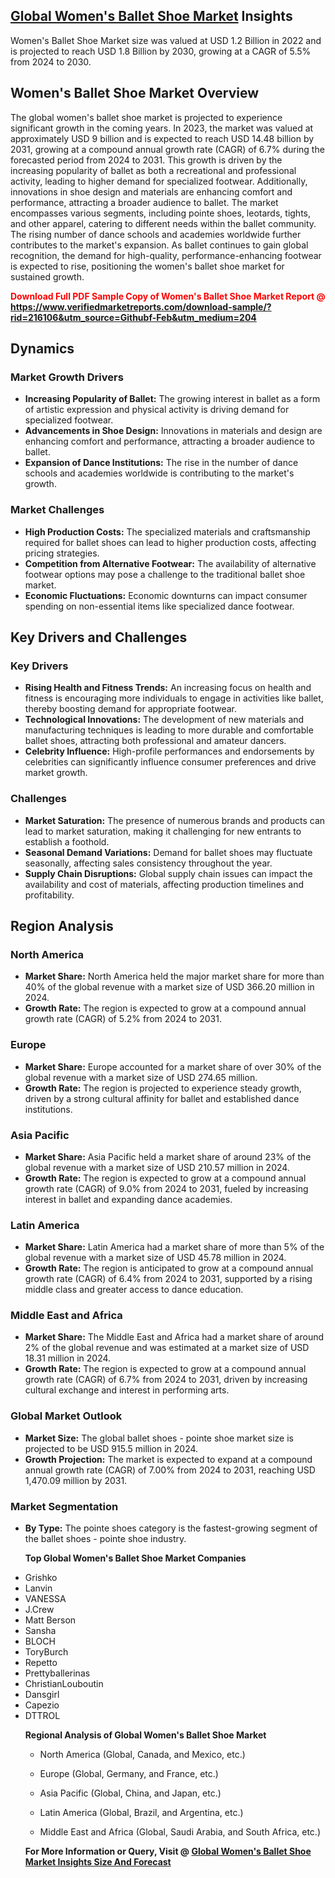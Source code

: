 <h2><a href="https://www.verifiedmarketreports.com/download-sample/?rid=216106&amp;utm_source=Githubf&amp;utm_medium=204" target="_blank">Global Women's Ballet Shoe Market</a> Insights</h2><p>Women's Ballet Shoe Market size was valued at USD 1.2 Billion in 2022 and is projected to reach USD 1.8 Billion by 2030, growing at a CAGR of 5.5% from 2024 to 2030.</p><p> <h2>Women's Ballet Shoe Market Overview</h2> <p>The global women's ballet shoe market is projected to experience significant growth in the coming years. In 2023, the market was valued at approximately USD 9 billion and is expected to reach USD 14.48 billion by 2031, growing at a compound annual growth rate (CAGR) of 6.7% during the forecasted period from 2024 to 2031. This growth is driven by the increasing popularity of ballet as both a recreational and professional activity, leading to higher demand for specialized footwear. Additionally, innovations in shoe design and materials are enhancing comfort and performance, attracting a broader audience to ballet. The market encompasses various segments, including pointe shoes, leotards, tights, and other apparel, catering to different needs within the ballet community. The rising number of dance schools and academies worldwide further contributes to the market's expansion. As ballet continues to gain global recognition, the demand for high-quality, performance-enhancing footwear is expected to rise, positioning the women's ballet shoe market for sustained growth.</p> <p><strong><p><span class=""><span style="color: #ff0000;"><strong>Download Full PDF Sample Copy of Women's Ballet Shoe Market Report</strong> @ </span><a href="https://www.verifiedmarketreports.com/download-sample/?rid=216106&amp;utm_source=Githubf-Feb&amp;utm_medium=204" target="_blank">https://www.verifiedmarketreports.com/download-sample/?rid=216106&amp;utm_source=Githubf-Feb&amp;utm_medium=204</a></span></p></strong></p> <h2>Dynamics</h2> <h3>Market Growth Drivers</h3> <ul> <li><strong>Increasing Popularity of Ballet:</strong> The growing interest in ballet as a form of artistic expression and physical activity is driving demand for specialized footwear.</li> <li><strong>Advancements in Shoe Design:</strong> Innovations in materials and design are enhancing comfort and performance, attracting a broader audience to ballet.</li> <li><strong>Expansion of Dance Institutions:</strong> The rise in the number of dance schools and academies worldwide is contributing to the market's growth.</li> </ul> <h3>Market Challenges</h3> <ul> <li><strong>High Production Costs:</strong> The specialized materials and craftsmanship required for ballet shoes can lead to higher production costs, affecting pricing strategies.</li> <li><strong>Competition from Alternative Footwear:</strong> The availability of alternative footwear options may pose a challenge to the traditional ballet shoe market.</li> <li><strong>Economic Fluctuations:</strong> Economic downturns can impact consumer spending on non-essential items like specialized dance footwear.</li> </ul> <h2>Key Drivers and Challenges</h2> <h3>Key Drivers</h3> <ul> <li><strong>Rising Health and Fitness Trends:</strong> An increasing focus on health and fitness is encouraging more individuals to engage in activities like ballet, thereby boosting demand for appropriate footwear.</li> <li><strong>Technological Innovations:</strong> The development of new materials and manufacturing techniques is leading to more durable and comfortable ballet shoes, attracting both professional and amateur dancers.</li> <li><strong>Celebrity Influence:</strong> High-profile performances and endorsements by celebrities can significantly influence consumer preferences and drive market growth.</li> </ul> <h3>Challenges</h3> <ul> <li><strong>Market Saturation:</strong> The presence of numerous brands and products can lead to market saturation, making it challenging for new entrants to establish a foothold.</li> <li><strong>Seasonal Demand Variations:</strong> Demand for ballet shoes may fluctuate seasonally, affecting sales consistency throughout the year.</li> <li><strong>Supply Chain Disruptions:</strong> Global supply chain issues can impact the availability and cost of materials, affecting production timelines and profitability.</li> </ul> <h2>Region Analysis</h2> <h3>North America</h3> <ul> <li><strong>Market Share:</strong> North America held the major market share for more than 40% of the global revenue with a market size of USD 366.20 million in 2024.</li> <li><strong>Growth Rate:</strong> The region is expected to grow at a compound annual growth rate (CAGR) of 5.2% from 2024 to 2031.</li> </ul> <h3>Europe</h3> <ul> <li><strong>Market Share:</strong> Europe accounted for a market share of over 30% of the global revenue with a market size of USD 274.65 million.</li> <li><strong>Growth Rate:</strong> The region is projected to experience steady growth, driven by a strong cultural affinity for ballet and established dance institutions.</li> </ul> <h3>Asia Pacific</h3> <ul> <li><strong>Market Share:</strong> Asia Pacific held a market share of around 23% of the global revenue with a market size of USD 210.57 million in 2024.</li> <li><strong>Growth Rate:</strong> The region is expected to grow at a compound annual growth rate (CAGR) of 9.0% from 2024 to 2031, fueled by increasing interest in ballet and expanding dance academies.</li> </ul> <h3>Latin America</h3> <ul> <li><strong>Market Share:</strong> Latin America had a market share of more than 5% of the global revenue with a market size of USD 45.78 million in 2024.</li> <li><strong>Growth Rate:</strong> The region is anticipated to grow at a compound annual growth rate (CAGR) of 6.4% from 2024 to 2031, supported by a rising middle class and greater access to dance education.</li> </ul> <h3>Middle East and Africa</h3> <ul> <li><strong>Market Share:</strong> The Middle East and Africa had a market share of around 2% of the global revenue and was estimated at a market size of USD 18.31 million in 2024.</li> <li><strong>Growth Rate:</strong> The region is expected to grow at a compound annual growth rate (CAGR) of 6.7% from 2024 to 2031, driven by increasing cultural exchange and interest in performing arts.</li> </ul> <h3>Global Market Outlook</h3> <ul> <li><strong>Market Size:</strong> The global ballet shoes - pointe shoe market size is projected to be USD 915.5 million in 2024.</li> <li><strong>Growth Projection:</strong> The market is expected to expand at a compound annual growth rate (CAGR) of 7.00% from 2024 to 2031, reaching USD 1,470.09 million by 2031.</li> </ul> <h3>Market Segmentation</h3> <ul> <li><strong>By Type:</strong> The pointe shoes category is the fastest-growing segment of the ballet shoes - pointe shoe industry.</p><p><strong>Top Global Women's Ballet Shoe Market Companies</strong></p><div data-test-id=""><p><li>Grishko</li><li> Lanvin</li><li> VANESSA</li><li> J.Crew</li><li> Matt Berson</li><li> Sansha</li><li> BLOCH</li><li> ToryBurch</li><li> Repetto</li><li> Prettyballerinas</li><li> ChristianLouboutin</li><li> Dansgirl</li><li> Capezio</li><li> DTTROL</li></p><div><strong>Regional Analysis of&nbsp;Global Women's Ballet Shoe Market</strong></div><ul><li dir="ltr"><p dir="ltr">North America&nbsp;(Global, Canada, and Mexico, etc.)</p></li><li dir="ltr"><p dir="ltr">Europe (Global, Germany, and France, etc.)</p></li><li dir="ltr"><p dir="ltr">Asia Pacific&nbsp;(Global, China, and Japan, etc.)</p></li><li dir="ltr"><p dir="ltr">Latin America&nbsp;(Global, Brazil, and Argentina, etc.)</p></li><li dir="ltr">Middle East and Africa&nbsp;(Global, Saudi Arabia, and South Africa, etc.)</li></ul><p><strong>For More Information or Query, Visit @&nbsp;</strong><strong><a href="https://www.verifiedmarketreports.com/product/women-s-ballet-shoe-market/?utm_source=Githubf&amp;utm_medium=204" target="_blank">Global Women's Ballet Shoe Market Insights Size And Forecast</a></strong></p></div>
